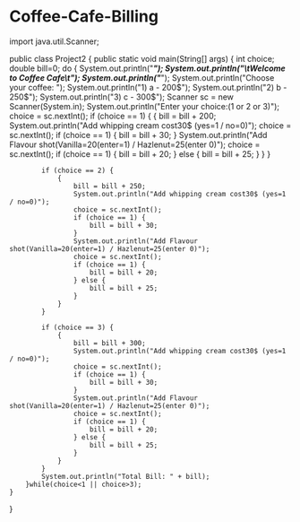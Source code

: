 # Coffee-Cafe-Billing

import java.util.Scanner;

public class Project2 {
    public static void main(String[] args) {
        int choice;
        double bill=0;
        do {
            System.out.println("*******************************");
            System.out.println("\tWelcome to Coffee Cafe\t");
            System.out.println("*******************************");
            System.out.println("Choose your coffee: ");
            System.out.println("1) a - 200$");
            System.out.println("2) b - 250$");
            System.out.println("3) c - 300$");
            Scanner sc = new Scanner(System.in);
            System.out.println("Enter your choice:(1 or 2 or 3)");
            choice = sc.nextInt();
            if (choice == 1) {
                {
                    bill = bill + 200;
                    System.out.println("Add whipping cream cost30$ (yes=1 / no=0)");
                    choice = sc.nextInt();
                    if (choice == 1) {
                        bill = bill + 30;
                    }
                    System.out.println("Add Flavour shot(Vanilla=20(enter=1) / Hazlenut=25(enter 0)");
                    choice = sc.nextInt();
                    if (choice == 1) {
                        bill = bill + 20;
                    } else {
                        bill = bill + 25;
                    }
                }
            }

            if (choice == 2) {
                {
                    bill = bill + 250;
                    System.out.println("Add whipping cream cost30$ (yes=1 / no=0)");
                    choice = sc.nextInt();
                    if (choice == 1) {
                        bill = bill + 30;
                    }
                    System.out.println("Add Flavour shot(Vanilla=20(enter=1) / Hazlenut=25(enter 0)");
                    choice = sc.nextInt();
                    if (choice == 1) {
                        bill = bill + 20;
                    } else {
                        bill = bill + 25;
                    }
                }
            }

            if (choice == 3) {
                {
                    bill = bill + 300;
                    System.out.println("Add whipping cream cost30$ (yes=1 / no=0)");
                    choice = sc.nextInt();
                    if (choice == 1) {
                        bill = bill + 30;
                    }
                    System.out.println("Add Flavour shot(Vanilla=20(enter=1) / Hazlenut=25(enter 0)");
                    choice = sc.nextInt();
                    if (choice == 1) {
                        bill = bill + 20;
                    } else {
                        bill = bill + 25;
                    }
                }
            }
            System.out.println("Total Bill: " + bill);
        }while(choice<1 || choice>3);
    }
}
